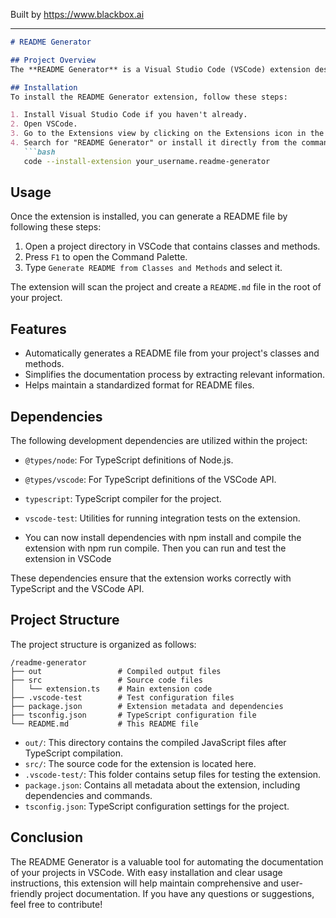 
Built by https://www.blackbox.ai

---

```markdown
# README Generator

## Project Overview
The **README Generator** is a Visual Studio Code (VSCode) extension designed to scan your project's classes and methods, automatically generating a well-structured README.md file based on the detected content. This tool helps streamline documentation processes, making it easier for developers to maintain project clarity and accessibility.

## Installation
To install the README Generator extension, follow these steps:

1. Install Visual Studio Code if you haven't already.
2. Open VSCode.
3. Go to the Extensions view by clicking on the Extensions icon in the Activity Bar on the side of the window.
4. Search for "README Generator" or install it directly from the command line:
   ```bash
   code --install-extension your_username.readme-generator
   ```

## Usage
Once the extension is installed, you can generate a README file by following these steps:

1. Open a project directory in VSCode that contains classes and methods.
2. Press `F1` to open the Command Palette.
3. Type `Generate README from Classes and Methods` and select it.

The extension will scan the project and create a `README.md` file in the root of your project.

## Features
- Automatically generates a README file from your project's classes and methods.
- Simplifies the documentation process by extracting relevant information.
- Helps maintain a standardized format for README files.

## Dependencies
The following development dependencies are utilized within the project:

- `@types/node`: For TypeScript definitions of Node.js.
- `@types/vscode`: For TypeScript definitions of the VSCode API.
- `typescript`: TypeScript compiler for the project.
- `vscode-test`: Utilities for running integration tests on the extension.

- You can now install dependencies with npm install
  and compile the extension with npm run compile.
  Then you can run and test the extension in VSCode

These dependencies ensure that the extension works correctly with TypeScript and the VSCode API.

## Project Structure
The project structure is organized as follows:

```
/readme-generator
├── out                 # Compiled output files
├── src                 # Source code files
│   └── extension.ts    # Main extension code
├── .vscode-test        # Test configuration files
├── package.json        # Extension metadata and dependencies
├── tsconfig.json       # TypeScript configuration file
└── README.md           # This README file
```

- `out/`: This directory contains the compiled JavaScript files after TypeScript compilation.
- `src/`: The source code for the extension is located here.
- `.vscode-test/`: This folder contains setup files for testing the extension.
- `package.json`: Contains all metadata about the extension, including dependencies and commands.
- `tsconfig.json`: TypeScript configuration settings for the project.

## Conclusion
The README Generator is a valuable tool for automating the documentation of your projects in VSCode. With easy installation and clear usage instructions, this extension will help maintain comprehensive and user-friendly project documentation. If you have any questions or suggestions, feel free to contribute!
```

